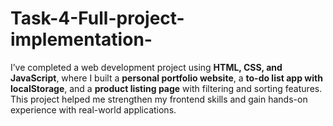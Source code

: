 # Task-4-Full-project-implementation-
 I’ve completed a web development project using **HTML, CSS, and JavaScript**, where I built a **personal portfolio website**, a **to-do list app with localStorage**, and a **product listing page** with filtering and sorting features. This project helped me strengthen my frontend skills and gain hands-on experience with real-world applications.
